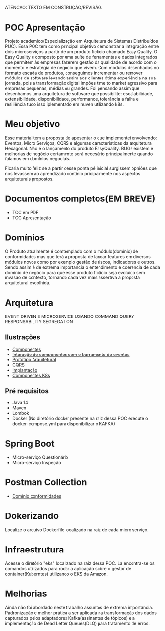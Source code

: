 ATENCAO: TEXTO EM CONSTRUÇÃO/REVISÃO.

# POC Apresentação
Projeto academico(Especialização em Arquitetura de Sistemas Distribuídos PUC).
Essa POC tem como principal objetivo demonstrar a integração entre dois microserviços a partir de um produto fictício chamado Easy Quality. 
O Easy Quality é composto por uma suíte de ferramentas e dados integrados que permitem às empresas fazerem gestão da qualidade de acordo com o momento e estratégia de negócio que vivem. Com módulos desenhados no formato escada de produtos, conseguimos incrementar ou remover  módulos de software levando assim aos clientes ótima experiência na sua jornada, pois a transformação digital impões time to market agressivo para empresas pequenas, médias ou grandes. Foi pensando assim que desenhamos uma arquitetura de software que possibilite: escalabilidade, extensibilidade, disponibilidade, performance, tolerância a falha e resiliência tudo isso iplementado em nuven utilizando k8s.

# Meu objetivo
Esse material tem a proposta de apesentar o que implementei envolvendo: Eventos, Micro Serviços, CQRS e algumas características da arquitetura Hexagonal. 
Não é o lançamento do produto EasyQuality. BUGs existem e melhorias de negócio certamente será necesário principalmente quando falamos em domínios negociais.

Ficaria muito feliz se a partir desse ponta pé inicial surgissem opniões que nos levassem ao aprendizado contínio pricipalmente nos aspéctos arquiteturais propostos.

# Documentos completos(EM BREVE)
- TCC em PDF 
- TCC Apresentação

# Domínios
O Produto atualmente é comtemplado com o módulo(domínio) de conformidades mas que terá a proposta de lancar features em diversos módulos novos como por exemplo gestão de riscos, indicadores e outros. Sendo assim é de extrema importancia o entendimento e coerencia de cada domínio de negócio para que esse produto fictício seja evoluído sem invasão de contexto, tornando cada vez mais assertiva a proposta arquitetural escolhida. 


# Arquitetura 
EVENT DRIVEN E MICROSERVICE USANDO COMMAND QUERY RESPONSABILITY SEGREGATION 

## Ilustrações

- [Componentes](https://github.com/rianmachado/easy-quality/blob/master/dominio-conformidades/ilustracoes/picture1.png)
- [Interação de componentes com o barramento de eventos](https://github.com/rianmachado/easy-quality/blob/master/dominio-conformidades/ilustracoes/picture2.png)
- [Protótipo Arquitetural](https://github.com/rianmachado/easy-quality/blob/master/dominio-conformidades/ilustracoes/picture3.png)
- [CQRS](https://github.com/rianmachado/easy-quality/blob/master/dominio-conformidades/ilustracoes/picture4.png)
- [Implantação](https://github.com/rianmachado/easy-quality/blob/master/dominio-conformidades/ilustracoes/picture5.png)
- [Componentes K8s](https://github.com/rianmachado/easy-quality/blob/master/dominio-conformidades/ilustracoes/picture6.png)

## Pré requisitos
* Java 14
* Maven
* Lombok
* Docker (No diretório docker presente na raiz dessa POC execute o docker-compose.yml para disponibilizar o KAFKA)

# Spring Boot 
 - Micro-serviço Questionário
 - Micro-serviço Inspeção

# Postman Collection 
* [Domínio conformidades](https://github.com/rianmachado/easy-quality/blob/master/dominio-conformidades/collections/conformidades.postman_collection.json) 
  
# Dokerizando
Localize o arquivo Dockerfile localizado na raiz de cada micro serviço.

# Infraestrutura
Acesse o diretório "eks" localizado na raiz dessa POC. La encontra-se os comandos utilizados para rodar a aplicação sobre o gestor de container(Kuberntes) utilizando o EKS da Amazon.

# Melhorias
Ainda não foi abordado neste trabalho assuntos de extrema importância. Padronização e melhor prática a ser aplicada na transformação dos dados capturados pelos adaptadores Kafka(assinantes de tópicos) e a implementação de Dead Letter Queues(DLQ) para tratamento de erros.

